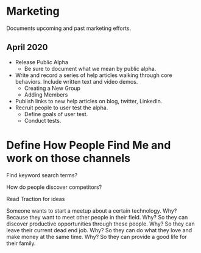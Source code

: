 # Marketing

Documents upcoming and past marketing efforts.

## April 2020

* Release Public Alpha
	* Be sure to document what we mean by public alpha.
* Write and record a series of help articles walking through core behaviors. Include written text and video demos.
	* Creating a New Group
	* Adding Members
* Publish links to new help articles on blog, twitter, LinkedIn.
* Recruit people to user test the alpha.
	* Define goals of user test.
	* Conduct tests.
	
	
	
# Define How People Find Me and work on those channels

Find keyword search terms?

How do people discover competitors?

Read Traction for ideas

Someone wants to start a meetup about a certain technology.
Why?
Because they want to meet other people in their field.
Why?
So they can discover productive opportunities through these people.
Why?
So they can leave their current dead end job.
Why?
So they can do what they love and make money at the same time.
Why?
So they can provide a good life for their family.


